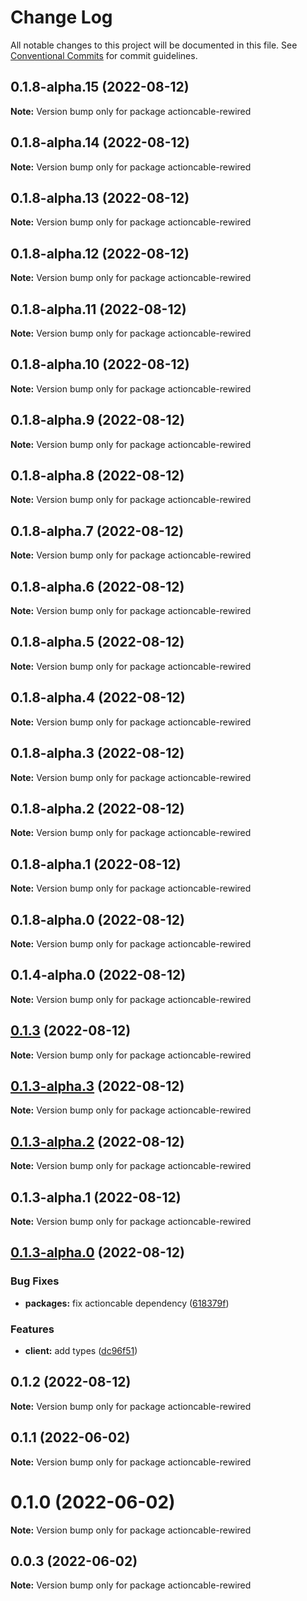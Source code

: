 # Change Log

All notable changes to this project will be documented in this file.
See [Conventional Commits](https://conventionalcommits.org) for commit guidelines.

## 0.1.8-alpha.15 (2022-08-12)

**Note:** Version bump only for package actioncable-rewired





## 0.1.8-alpha.14 (2022-08-12)

**Note:** Version bump only for package actioncable-rewired





## 0.1.8-alpha.13 (2022-08-12)

**Note:** Version bump only for package actioncable-rewired





## 0.1.8-alpha.12 (2022-08-12)

**Note:** Version bump only for package actioncable-rewired





## 0.1.8-alpha.11 (2022-08-12)

**Note:** Version bump only for package actioncable-rewired





## 0.1.8-alpha.10 (2022-08-12)

**Note:** Version bump only for package actioncable-rewired





## 0.1.8-alpha.9 (2022-08-12)

**Note:** Version bump only for package actioncable-rewired





## 0.1.8-alpha.8 (2022-08-12)

**Note:** Version bump only for package actioncable-rewired





## 0.1.8-alpha.7 (2022-08-12)

**Note:** Version bump only for package actioncable-rewired





## 0.1.8-alpha.6 (2022-08-12)

**Note:** Version bump only for package actioncable-rewired





## 0.1.8-alpha.5 (2022-08-12)

**Note:** Version bump only for package actioncable-rewired





## 0.1.8-alpha.4 (2022-08-12)

**Note:** Version bump only for package actioncable-rewired





## 0.1.8-alpha.3 (2022-08-12)

**Note:** Version bump only for package actioncable-rewired





## 0.1.8-alpha.2 (2022-08-12)

**Note:** Version bump only for package actioncable-rewired





## 0.1.8-alpha.1 (2022-08-12)

**Note:** Version bump only for package actioncable-rewired





## 0.1.8-alpha.0 (2022-08-12)

**Note:** Version bump only for package actioncable-rewired





## 0.1.4-alpha.0 (2022-08-12)

**Note:** Version bump only for package actioncable-rewired





## [0.1.3](https://github.com/alexandreh92/actioncable-rewired/compare/actioncable-rewired@0.1.3-alpha.1...actioncable-rewired@0.1.3) (2022-08-12)

**Note:** Version bump only for package actioncable-rewired





## [0.1.3-alpha.3](https://github.com/alexandreh92/actioncable-rewired/compare/actioncable-rewired@0.1.3-alpha.1...actioncable-rewired@0.1.3-alpha.3) (2022-08-12)

**Note:** Version bump only for package actioncable-rewired





## [0.1.3-alpha.2](https://github.com/alexandreh92/actioncable-rewired/compare/actioncable-rewired@0.1.3-alpha.1...actioncable-rewired@0.1.3-alpha.2) (2022-08-12)

**Note:** Version bump only for package actioncable-rewired





## 0.1.3-alpha.1 (2022-08-12)

**Note:** Version bump only for package actioncable-rewired





## [0.1.3-alpha.0](https://github.com/alexandreh92/actioncable-rewired/compare/actioncable-rewired@0.1.2...actioncable-rewired@0.1.3-alpha.0) (2022-08-12)


### Bug Fixes

* **packages:** fix actioncable dependency ([618379f](https://github.com/alexandreh92/actioncable-rewired/commit/618379f68e6c1d2f18014d8aa4b0098daf828b64))


### Features

* **client:** add types ([dc96f51](https://github.com/alexandreh92/actioncable-rewired/commit/dc96f51ca4f1cee18fd85730f887133b43d72e6a))





## 0.1.2 (2022-08-12)

**Note:** Version bump only for package actioncable-rewired





## 0.1.1 (2022-06-02)

**Note:** Version bump only for package actioncable-rewired





# 0.1.0 (2022-06-02)

**Note:** Version bump only for package actioncable-rewired





## 0.0.3 (2022-06-02)

**Note:** Version bump only for package actioncable-rewired
